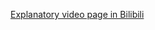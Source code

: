 [Explanatory video page in Bilibili](https://www.bilibili.com/video/BV19f4y1f7JR?vd_source=991f5e314cf15db946768ec01c49fc50)
